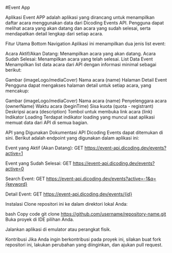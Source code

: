 #Event App

Aplikasi Event APP adalah aplikasi yang dirancang untuk menampilkan daftar acara menggunakan data dari Dicoding Events API. Pengguna dapat melihat acara yang akan datang dan acara yang sudah selesai, serta mendapatkan detail lengkap dari setiap acara.

Fitur Utama
Bottom Navigation
Aplikasi ini menampilkan dua jenis list event:

Acara Aktif/Akan Datang: Menampilkan acara yang akan datang.
Acara Sudah Selesai: Menampilkan acara yang telah selesai.
List Data Event
Menampilkan list data acara dari API dengan informasi minimal sebagai berikut:

Gambar (imageLogo/mediaCover)
Nama acara (name)
Halaman Detail Event
Pengguna dapat mengakses halaman detail untuk setiap acara, yang mencakup:

Gambar (imageLogo/mediaCover)
Nama acara (name)
Penyelenggara acara (ownerName)
Waktu acara (beginTime)
Sisa kuota (quota - registrant)
Deskripsi acara (description)
Tombol untuk membuka link acara (link)
Indikator Loading
Terdapat indikator loading yang muncul saat aplikasi memuat data dari API di semua bagian.

API yang Digunakan
Dokumentasi API Dicoding Events dapat ditemukan di sini. Berikut adalah endpoint yang digunakan dalam aplikasi ini:

Event yang Aktif (Akan Datang):
GET https://event-api.dicoding.dev/events?active=1

Event yang Sudah Selesai:
GET https://event-api.dicoding.dev/events?active=0

Search Event:
GET https://event-api.dicoding.dev/events?active=-1&q={keyword}

Detail Event:
GET https://event-api.dicoding.dev/events/{id}

Instalasi
Clone repositori ini ke dalam direktori lokal Anda:

bash
Copy code
git clone https://github.com/username/repository-name.git
Buka proyek di IDE pilihan Anda.

Jalankan aplikasi di emulator atau perangkat fisik.

Kontribusi
Jika Anda ingin berkontribusi pada proyek ini, silakan buat fork repositori ini, lakukan perubahan yang diinginkan, dan ajukan pull request.

